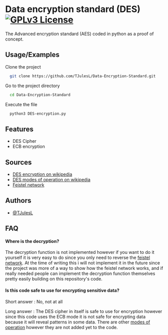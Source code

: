
# Data encryption standard (DES)[![GPLv3 License](https://img.shields.io/badge/License-GPL%20v3-yellow.svg)](https://opensource.org/licenses/)

The Advanced encryption standard (AES) coded in python as a proof of concept.





## Usage/Examples
Clone the project

```bash
  git clone https://github.com/TJulesL/Data-Encryption-Standard.git
```

Go to the project directory

```bash
  cd Data-Encryption-Standard
```

Execute the file

```bash
  python3 DES-encryption.py
```

## Features

- DES Cipher
- ECB encryption



## Sources

 - [DES encryption on wikipedia](https://en.wikipedia.org/wiki/Data_Encryption_Standard)
 - [DES modes of operation on wikipedia](https://en.wikipedia.org/wiki/Block_cipher_mode_of_operation)
- [Feistel network](https://en.wikipedia.org/wiki/Feistel_network)
## Authors

- [@TJulesL](https://www.github.com/TJulesL)


## FAQ

#### Where is the decryption?

The decryption function is not implemented however if you want to do it yourself it is very easy to do since you only need to reverse the [feistel network](https://en.wikipedia.org/wiki/Feistel_network). At the time of writing this i will not implement it in the future since the project was more of a way to show how the feistel network works, and if really needed people can implement the decryption function themselves pretty easily building on this repository's code.

#### Is this code safe to use for encrypting sensitive data?

Short answer : No, not at all

Long answer : The DES cipher in itself is safe to use for encryption however since this code uses the ECB mode it is not safe for encrypting data because it will reveal patterns in some data. There are other [modes of operation](https://en.wikipedia.org/wiki/Block_cipher_mode_of_operation) however they are not added yet to the code.

